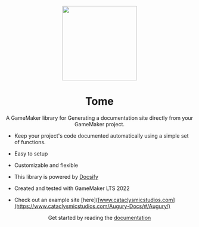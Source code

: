 <p align="center"><img src="https://i.imgur.com/UEey42D.png" style="display:block; margin:auto; width:200px"></p>
<h1 align="center">Tome</h1>

<p align="center">A GameMaker library for Generating a documentation site directly from your GameMaker project. </p>

- Keep your project's code documented automatically using a simple set of functions.

- Easy to setup

- Customizable and flexible

- This library is powered by [Docsify](https://docsify.js.org/#/)

- Created and tested with GameMaker LTS 2022

- Check out an example site [here]([www.cataclysmicstudios.com](https://www.cataclysmicstudios.com/Augury-Docs/#/Augury/)

<p align="center" > 
  Get started by reading the <a href="https://www.cataclysmicstudios.com/Tome-Docs"> documentation </a>
</p>


